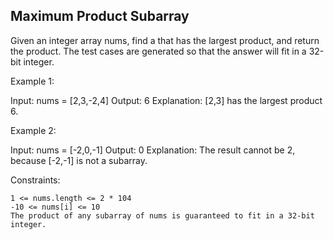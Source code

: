 ## Maximum Product Subarray

Given an integer array nums, find a
that has the largest product, and return the product.
The test cases are generated so that the answer will fit in a 32-bit integer.



Example 1:

Input: nums = [2,3,-2,4]
Output: 6
Explanation: [2,3] has the largest product 6.

Example 2:

Input: nums = [-2,0,-1]
Output: 0
Explanation: The result cannot be 2, because [-2,-1] is not a subarray.



Constraints:

    1 <= nums.length <= 2 * 104
    -10 <= nums[i] <= 10
    The product of any subarray of nums is guaranteed to fit in a 32-bit integer.
